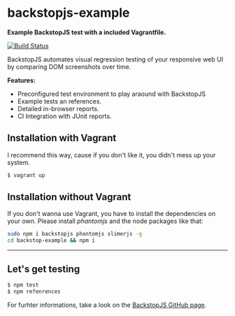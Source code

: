 # backstopjs-example
**Example BackstopJS test with a included Vagrantfile.**

[![Build Status](https://travis-ci.org/vergissberlin/backstop-example.svg?branch=master)](https://travis-ci.org/vergissberlin/backstop-example)

BackstopJS automates visual regression testing of your responsive web UI by comparing DOM screenshots over time.

**Features:**

- Preconfigured test environment to play araound with BackstopJS
- Example tests an references.
- Detailed in-browser reports.
- CI Integration with JUnit reports.

## Installation with Vagrant
I recommend this way, cause if you don't like it, you didn't mess up your system.

```sh
$ vagrant up
```

## Installation without Vagrant
If you don't wanna use Vagrant, you have to install the dependencies on your own. Please install _phantomjs_ and the node packages like that:

```sh
sudo npm i backstopjs phantomjs slimerjs -g
cd backstop-example && npm i
```


----


## Let's get testing
```sh
$ npm test
$ npm refenrences
```
 For furhter informations, take a look on the [BackstopJS GitHub page](https://github.com/garris/BackstopJS).
